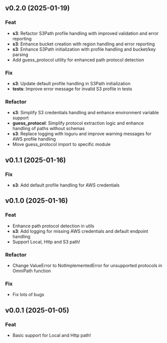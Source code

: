 ## v0.2.0 (2025-01-19)

### Feat

- **s3**: Refactor S3Path profile handling with improved validation and error reporting
- **s3**: Enhance bucket creation with region handling and error reporting
- **s3**: Enhance S3Path initialization with profile handling and bucket/key parsing
- Add guess_protocol utility for enhanced path protocol detection

### Fix

- **s3**: Update default profile handling in S3Path initialization
- **tests**: Improve error message for invalid S3 profile in tests

### Refactor

- **s3**: Simplify S3 credentials handling and enhance environment variable support
- **guess_protocol**: Simplify protocol extraction logic and enhance handling of paths without schemas
- **s3**: Replace logging with loguru and improve warning messages for AWS profile handling
- Move guess_protocol import to specific module

## v0.1.1 (2025-01-16)

### Fix

- **s3**: Add default profile handling for AWS credentials

## v0.1.0 (2025-01-16)

### Feat

- Enhance path protocol detection in utils
- **s3**: Add logging for missing AWS credentials and default endpoint handling
- Support Local, Http and S3 path!

### Refactor

- Change ValueError to NotImplementedError for unsupported protocols in OmniPath function

### Fix

- Fix lots of bugs

## v0.0.1 (2025-01-05)

### Feat

- Basic support for Local and Http path!
